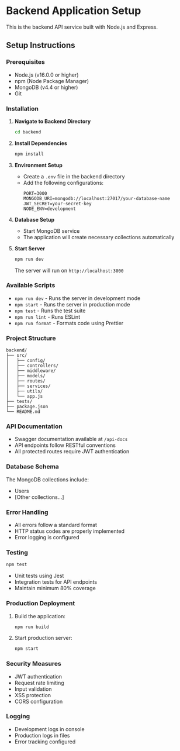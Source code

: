 # Backend Application Setup

This is the backend API service built with Node.js and Express.

## Setup Instructions

### Prerequisites

- Node.js (v16.0.0 or higher)
- npm (Node Package Manager)
- MongoDB (v4.4 or higher)
- Git

### Installation

1. **Navigate to Backend Directory**

   ```bash
   cd backend
   ```

2. **Install Dependencies**

   ```bash
   npm install
   ```

3. **Environment Setup**

   - Create a `.env` file in the backend directory
   - Add the following configurations:
     ```
     PORT=3000
     MONGODB_URI=mongodb://localhost:27017/your-database-name
     JWT_SECRET=your-secret-key
     NODE_ENV=development
     ```

4. **Database Setup**

   - Start MongoDB service
   - The application will create necessary collections automatically

5. **Start Server**
   ```bash
   npm run dev
   ```
   The server will run on `http://localhost:3000`

### Available Scripts

- `npm run dev` - Runs the server in development mode
- `npm start` - Runs the server in production mode
- `npm test` - Runs the test suite
- `npm run lint` - Runs ESLint
- `npm run format` - Formats code using Prettier

### Project Structure

```
backend/
├── src/
│   ├── config/
│   ├── controllers/
│   ├── middleware/
│   ├── models/
│   ├── routes/
│   ├── services/
│   ├── utils/
│   └── app.js
├── tests/
├── package.json
└── README.md
```

### API Documentation

- Swagger documentation available at `/api-docs`
- API endpoints follow RESTful conventions
- All protected routes require JWT authentication

### Database Schema

The MongoDB collections include:

- Users
- [Other collections...]

### Error Handling

- All errors follow a standard format
- HTTP status codes are properly implemented
- Error logging is configured

### Testing

```bash
npm test
```

- Unit tests using Jest
- Integration tests for API endpoints
- Maintain minimum 80% coverage

### Production Deployment

1. Build the application:

   ```bash
   npm run build
   ```

2. Start production server:
   ```bash
   npm start
   ```

### Security Measures

- JWT authentication
- Request rate limiting
- Input validation
- XSS protection
- CORS configuration

### Logging

- Development logs in console
- Production logs in files
- Error tracking configured
